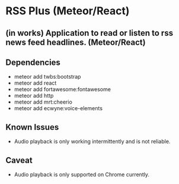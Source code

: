 # RSS Plus (Meteor/React)

## (in works) Application to read or listen to rss news feed headlines. (Meteor/React)

## Dependencies
* meteor add twbs:bootstrap
* meteor add react
* meteor add fortawesome:fontawesome
* meteor add http
* meteor add mrt:cheerio
* meteor add ecwyne:voice-elements

## Known Issues
* Audio playback is only working intermittently and is not reliable.

## Caveat
* Audio playback is only supported on Chrome currently.